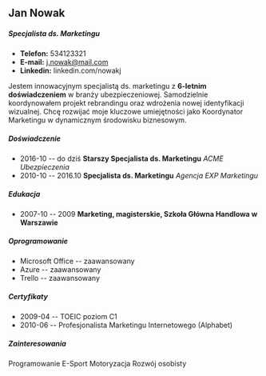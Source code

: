## Jan Nowak
##### Specjalista ds. Marketingu
* **Telefon:** 534123321
* **E-mail:** j.nowak@mail.com
* **Linkedin:** linkedin.com/nowakj

Jestem innowacyjnym specjalistą ds. marketingu z **6-letnim doświadczeniem** w branży ubezpieczeniowej. Samodzielnie koordynowałem projekt rebrandingu oraz wdrożenia nowej identyfikacji wizualnej. Chcę rozwijać moje kluczowe umiejętności jako Koordynator Marketingu w dynamicznym środowisku biznesowym.

##### Doświadczenie
* 2016-10 -- do dziś 
**Starszy Specjalista ds. Marketingu**
*ACME Ubezpieczenia*
* 2010-10 -- 2016.10
**Specjalista ds. Marketingu**
*Agencja EXP Marketingu*

##### Edukacja
* 2007-10 -- 2009
**Marketing, magisterskie, Szkoła Główna Handlowa 
w Warszawie**

##### Oprogramowanie
* Microsoft Office --   zaawansowany
* Azure --              zaawansowany
* Trello --             zaawansowany

##### Certyfikaty
* 2009-04 -- TOEIC poziom C1
* 2010-06 -- Profesjonalista Marketingu Internetowego (Alphabet)

##### Zainteresowania
Programowanie
E-Sport
Motoryzacja
Rozwój osobisty
